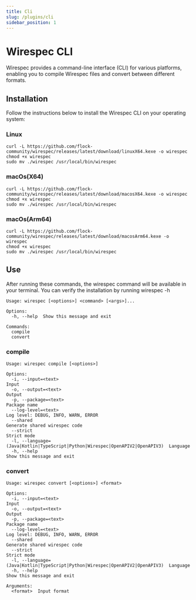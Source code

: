 ```yaml
---
title: Cli
slug: /plugins/cli
sidebar_position: 1
---
```


# Wirespec CLI

Wirespec provides a command-line interface (CLI) for various platforms, enabling you to compile Wirespec files and convert between different formats.

## Installation

Follow the instructions below to install the Wirespec CLI on your operating system:

### Linux

```shell
curl -L https://github.com/flock-community/wirespec/releases/latest/download/linuxX64.kexe -o wirespec
chmod +x wirespec
sudo mv ./wirespec /usr/local/bin/wirespec
```

### macOs(X64)

```shell
curl -L https://github.com/flock-community/wirespec/releases/latest/download/macosX64.kexe -o wirespec
chmod +x wirespec
sudo mv ./wirespec /usr/local/bin/wirespec
```

### macOs(Arm64)

```shell
curl -L https://github.com/flock-community/wirespec/releases/latest/download/macosArm64.kexe -o wirespec
chmod +x wirespec
sudo mv ./wirespec /usr/local/bin/wirespec
```

## Use
After running these commands, the wirespec command will be available in your terminal.
You can verify the installation by running wirespec -h

```shell
Usage: wirespec [<options>] <command> [<args>]...

Options:
  -h, --help  Show this message and exit

Commands:
  compile
  convert

```

### compile

```shell
Usage: wirespec compile [<options>]

Options:
  -i, --input=<text>                                                          Input
  -o, --output=<text>                                                         Output
  -p, --package=<text>                                                        Package name
  --log-level=<text>                                                          Log level: DEBUG, INFO, WARN, ERROR
  --shared                                                                    Generate shared wirespec code
  --strict                                                                    Strict mode
  -l, --language=(Java|Kotlin|TypeScript|Python|Wirespec|OpenAPIV2|OpenAPIV3)  Language
  -h, --help                                                                  Show this message and exit
```

### convert

```shell
Usage: wirespec convert [<options>] <format>

Options:
  -i, --input=<text>                                                          Input
  -o, --output=<text>                                                         Output
  -p, --package=<text>                                                        Package name
  --log-level=<text>                                                          Log level: DEBUG, INFO, WARN, ERROR
  --shared                                                                    Generate shared wirespec code
  --strict                                                                    Strict mode
  -l, --language=(Java|Kotlin|TypeScript|Python|Wirespec|OpenAPIV2|OpenAPIV3)  Language
  -h, --help                                                                  Show this message and exit

Arguments:
  <format>  Input format
```